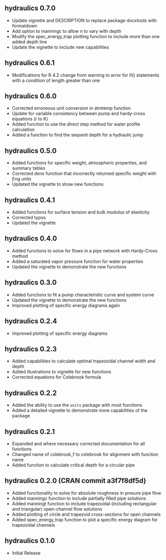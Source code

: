 <!-- NEWS.md is generated from NEWS.Rmd. Please edit that file -->

## hydraulics 0.7.0

- Update vignette and DESCRIPTION to replace package docxtools with
  formatdown
- Add option to manningc to allow n to vary with depth
- Modify the spec_energy_trap plotting function to include more than one
  added depth line
- Update the vignette to include new capabilities

## hydraulics 0.6.1

- Modifications for R 4.2 change from warning to error for if()
  statements with a condition of length greater than one

## hydraulics 0.6.0

- Corrected erroneous unit conversion in atmtemp function
- Update for variable consistency between pump and hardy-cross equations
  (r to K)
- Added function to use the direct step method for water profile
  calculation
- Added a function to find the sequent depth for a hydraulic jump

## hydraulics 0.5.0

- Added functions for specific weight, atmospheric properties, and
  summary tables
- Corrected dens function that incorrectly returned specific weight with
  Eng units
- Updated the vignette to show new functions

## hydraulics 0.4.1

- Added functions for surface tension and bulk modulus of elasticity
- Corrected typos
- Updated the vignette

## hydraulics 0.4.0

- Added functions to solve for flows in a pipe network with Hardy-Cross
  method
- Added a saturated vapor pressure function for water properties
- Updated the vignette to demonstrate the new functions

## hydraulics 0.3.0

- Added functions to fit a pump characteristic curve and system curve
- Updated the vignette to demonstrate the new functions
- Improved plotting of specific energy diagrams again

## hydraulics 0.2.4

- Improved plotting of specific energy diagrams

## hydraulics 0.2.3

- Added capabilities to calculate optimal trapezoidal channel width and
  depth
- Added illustrations to vignette for new functions
- Corrected equations for Colebrook formula

## hydraulics 0.2.2

- Added the ability to use the `units` package with most functions
- Added a detailed vignette to demonstrate more capabilities of the
  package

## hydraulics 0.2.1

- Expanded and where necessary corrected documentation for all functions
- Changed name of colebrook_f to colebrook for alignment with function
  name
- Added function to calculate critical depth for a circular pipe

## hydraulics 0.2.0 (CRAN commit a3f7f8df5d)

- Added functionality to solve for absolute roughness in presure pipe
  flow
- Added manningc function to include partially filled pipe solutions
- Added manningt function to include trapezoidal (including rectangular
  and triangular) open-channel flow solutions
- Added plotting of circle and trapezoid cross-sections for open
  channels
- Added spec_energy_trap function to plot a specific energy diagram for
  trapezoidal channels

## hydraulics 0.1.0

- Initial Release
